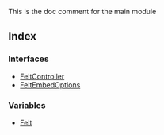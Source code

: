 This is the doc comment for the main module

## Index

### Interfaces

* [FeltController](interfaces/FeltController.md)
* [FeltEmbedOptions](interfaces/FeltEmbedOptions.md)

### Variables

* [Felt](variables/Felt.md)

